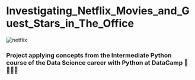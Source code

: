 # Investigating_Netflix_Movies_and_Guest_Stars_in_The_Office

![netflix](https://image.freepik.com/foto-gratis/dispositivo-moderno-app-netflix_23-2147915486.jpg)

### Project applying concepts from the Intermediate Python course of the Data Science career with Python at DataCamp 🐍👩🏽‍💻
